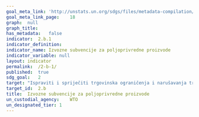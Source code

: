 ```yaml
---	
goal_meta_link:	'http://unstats.un.org/sdgs/files/metadata-compilation/Metadata-Goal-2.pdf'
goal_meta_link_page:	18
graph:	null
graph_title:	
has_metadata:	false
indicator:	2.b.1
indicator_definition:	
indicator_name:	Izvozne subvencije za poljoprivredne proizvode
indicator_variable:	null
layout:	indicator
permalink:	/2-b-1/
published:	true
sdg_goal:	2
target:	"Ispraviti i spriječiti trgovinska ograničenja i narušavanja tržišta, osobito putem istovremenog uklanjanja svih oblika poljoprivrednih izvoznih subvencija i svih izvoznih mjera s istovjetnim učinkom, u skladu s mandatom Razvojnog kruga iz Dohe."
target_id:	2.b
title:	Izvozne subvencije za poljoprivredne proizvode
un_custodial_agency:	WTO
un_designated_tier:	1
---	
```


